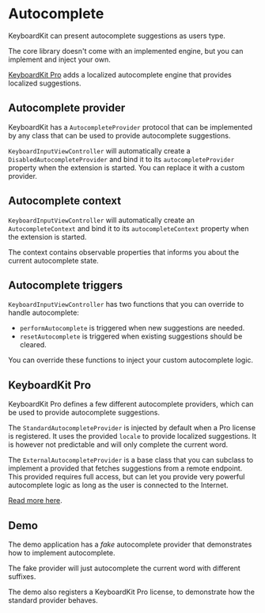 # Autocomplete

KeyboardKit can present autocomplete suggestions as users type. 

The core library doesn't come with an implemented engine, but you can implement and inject your own. 

[KeyboardKit Pro][Pro] adds a localized autocomplete engine that provides localized suggestions.


## Autocomplete provider

KeyboardKit has a `AutocompleteProvider` protocol that can be implemented by any class that can be used to provide autocomplete suggestions.

`KeyboardInputViewController` will automatically create a `DisabledAutocompleteProvider` and bind it to its `autocompleteProvider` property when the extension is started. You can replace it with a custom provider.


## Autocomplete context

`KeyboardInputViewController` will automatically create an `AutocompleteContext` and bind it to its `autocompleteContext` property when the extension is started.

The context contains observable properties that informs you about the current autocomplete state.


## Autocomplete triggers

`KeyboardInputViewController` has two functions that you can override to handle autocomplete:

* `performAutocomplete` is triggered when new suggestions are needed.
* `resetAutocomplete` is triggered when existing suggestions should be cleared.

You can override these functions to inject your custom autocomplete logic.


## KeyboardKit Pro

KeyboardKit Pro defines a few different autocomplete providers, which can be used to provide autocomplete suggestions.

The `StandardAutocompleteProvider` is injected by default when a Pro license is registered. It uses the provided `locale` to provide localized suggestions. It is however not predictable and will only complete the current word. 

The `ExternalAutocompleteProvider` is a base class that you can subclass to implement a provided that fetches suggestions from a remote endpoint. This provided requires full access, but can let you provide very powerful autocomplete logic as long as the user is connected to the Internet.

[Read more here][Pro]. 


## Demo

The demo application has a *fake* autocomplete provider that demonstrates how to implement autocomplete. 

The fake provider will just autocomplete the current word with different suffixes.

The demo also registers a KeyboardKit Pro license, to demonstrate how the standard provider behaves. 



[Pro]: https://github.com/KeyboardKit/KeyboardKitPro
